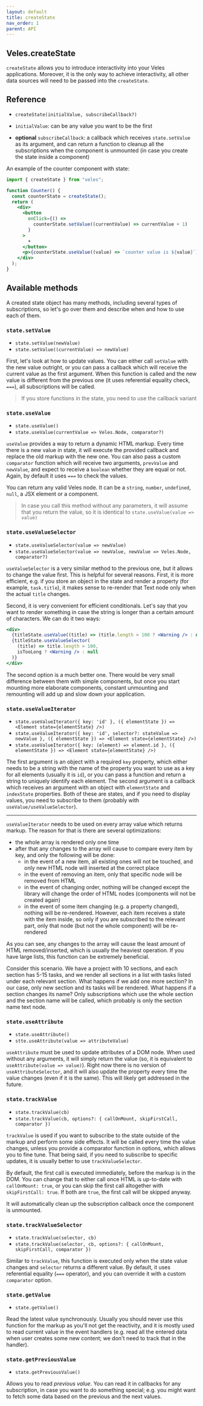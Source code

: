 ```yaml
---
layout: default
title: createState
nav_order: 1
parent: API
---
```


## Veles.createState

`createState` allows you to introduce interactivity into your Veles applications. Moreover, it is the only way to achieve interactivity, all other data sources will need to be passed into the `createState`.

## Reference

- `createState(initialValue, subscribeCallback?)`

- `initialValue`: can be any value you want to be the first
- **optional** `subscribeCallback`: a callback which receives `state.setValue` as its argument, and can return a function to cleanup all the subscriptions when the component is unmounted (in case you create the state inside a component)

An example of the counter component with state:

```jsx
import { createState } from "veles";

function Counter() {
  const counterState = createState();
  return (
    <div>
      <button
        onClick={() =>
          counterState.setValue((currentValue) => currentValue + 1)
        }
      >
        +
      </button>
      <p>{counterState.useValue((value) => `counter value is ${value}`)}</p>
    </div>
  );
}
```

## Available methods

A created state object has many methods, including several types of subscriptions, so let's go over them and describe when and how to use each of them.

### `state.setValue`

- `state.setValue(newValue)`
- `state.setValue((currentValue) => newValue)`

First, let's look at how to update values. You can either call `setValue` with the new value outright, or you can pass a callback which will receive the current value as the first argument. When this function is called and the new value is different from the previous one (it uses referential equality check, `===`), all subscriptions will be called.

> If you store functions in the state, you need to use the callback variant

### `state.useValue`

- `state.useValue()`
- `state.useValue(currentValue => Veles.Node, comparator?)`

`useValue` provides a way to return a dynamic HTML markup. Every time there is a new value in state, it will execute the provided callback and replace the old markup with the new one. You can also pass a custom `comparator` function which will receive two arguments, `prevValue` and `newValue`, and expect to receive a `boolean` whether they are equal or not. Again, by default it uses `===` to check the values.

You can return any valid Veles node. It can be a `string`, `number`, `undefined`, `null`, a JSX element or a component.

> In case you call this method without any parameters, it will assume that you return the value, so it is identical to `state.useValue(value => value)`

### `state.useValueSelector`

- `state.useValueSelector(value => newValue)`
- `state.useValueSelector(value => newValue, newValue => Veles.Node, comparator?)`

`useValueSelector` is a very similar method to the previous one, but it allows to change the value first. This is helpful for several reasons. First, it is more efficient, e.g. if you store an object in the state and render a property (for example, `task.title`), it makes sense to re-render that Text node only when the actual `title` changes.

Second, it is very convenient for efficient conditionals. Let's say that you want to render something in case the string is longer than a certain amount of characters. We can do it two ways:

```jsx
<div>
  {titleState.useValue((title) => (title.length > 100 ? <Warning /> : null))}
  {titleState.useValueSelector(
    (title) => title.length > 100,
    isTooLong ? <Warning /> : null
  )}
</div>
```

The second option is a much better one. There would be very small difference between them with simple components, but once you start mounting more elaborate components, constant unmounting and remounting will add up and slow down your application.

### `state.useValueIterator`

- `state.useValueIterator({ key: 'id' }, ({ elementState }) => <Element state={elementState} />)`
- `state.useValueIterator({ key: 'id', selector?: stateValue => newValue }, ({ elementState }) => <Element state={elementState} />)`
- `state.useValueIterator({ key: (element) => element.id }, ({ elementState }) => <Element state={elementState} />)`

The first argument is an object with a required `key` property, which either needs to be a string with the name of the property you want to use as a key for all elements (usually it is `id`), or you can pass a function and return a string to uniquely identify each element.
The second argument is a callback which receives an argument with an object with `elementState` and `indexState` properties. Both of these are states, and if you need to display values, you need to subscribe to them (probably with `useValue/useValueSelector`).

---

`useValueIterator` needs to be used on every array value which returns markup. The reason for that is there are several optimizations:

- the whole array is rendered only one time
- after that any changes to the array will cause to compare every item by key, and only the following will be done:
  - in the event of a new item, all existing ones will not be touched, and only new HTML node will inserted at the correct place
  - in the event of removing an item, only that specific node will be removed from HTML
  - in the event of changing order, nothing will be changed except the library will change the order of HTML nodes (components will not be created again)
  - in the event of some item changing (e.g. a property changed), nothing will be re-rendered. However, each item receives a state with the item inside, so only if you are subscribed to the relevant part, only that node (but not the whole component) will be re-rendered

As you can see, any changes to the array will cause the least amount of HTML removed/inserted, which is usually the heaviest operation. If you have large lists, this function can be extremely beneficial.

Consider this scenario. We have a project with 10 sections, and each section has 5-15 tasks, and we render all sections in a list with tasks listed under each relevant section. What happens if we add one more section? In our case, only new section and its tasks will be rendered. What happens if a section changes its name? Only subscriptions which use the whole section and the section name will be called, which probably is only the section name text node.

### `state.useAttribute`

- `state.useAttribute()`
- `stte.useAttribute(value => attributeValue)`

`useAttribute` must be used to update attributes of a DOM node. When used without any arguments, it will simply return the value (so, it is equivalent to `useAttribute(value => value)`). Right now there is no version of `useAttributeSelector`, and it will also update the property every time the value changes (even if it is the same). This will likely get addressed in the future.

### `state.trackValue`

- `state.trackValue(cb)`
- `state.trackValue(cb, options?: { callOnMount, skipFirstCall, comparator })`

`trackValue` is used if you want to subscribe to the state outside of the markup and perform some side effects. It will be called every time the value changes, unless you provide a comparator function in options, which allows you to fine tune. That being said, if you need to subscribe to specific updates, it is usually better to use `trackValueSelector`.

By default, the first call is executed immediately, before the markup is in the DOM. You can change that to either call once HTML is up-to-date with `callOnMount: true`, or you can skip the first call altogether with `skipFirstCall: true`. If both are `true`, the first call will be skipped anyway.

It will automatically clean up the subscription callback once the component is unmounted.

### `state.trackValueSelector`

- `state.trackValue(selector, cb)`
- `state.trackValue(selector, cb, options?: { callOnMount, skipFirstCall, comparator })`

Similar to `trackValue`, this function is executed only when the state value changes and `selector` returns a different value. By default, it uses referential equality (`===` operator), and you can override it with a custom `comparator` option.

### `state.getValue`

- `state.getValue()`

Read the latest value synchronously. Usually you should never use this function for the markup as you'll not get the reactivity, and it is mostly used to read current value in the event handlers (e.g. read all the entered data when user creates some new content; we don't need to track that in the handler).

### `state.getPreviousValue`

- `state.getPreviousValue()`

Allows you to read _previous value_. You can read it in callbacks for any subscription, in case you want to do something special; e.g. you might want to fetch some data based on the previous and the next values.
